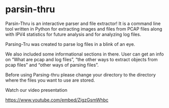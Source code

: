 # parsin-thru

Parsin-Thru is an interactive parser and file extractor! It is a command line tool written in Python for extracting images and files from PCAP files along with IPV4 statistics  for future analysis and for analyzing log files.

Parsing-Tru was created to parse log files in a blink of an eye. 

We also included some informational sections in there. User can get an info on “What are pcap and log files”,  “the other ways to extract objects from pcap files” and  “other ways of parsing files”. 

Before using Parsing-thru please change your directory to the directory where the files you want to use are stored. 

Watch our video presentation

https://www.youtube.com/embed/ZigzGsmWhbc
